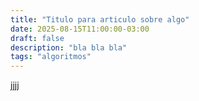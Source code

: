 ```yaml
---
title: "Titulo para articulo sobre algo"
date: 2025-08-15T11:00:00-03:00
draft: false
description: "bla bla bla"
tags: "algoritmos"
---
```



jjjj

